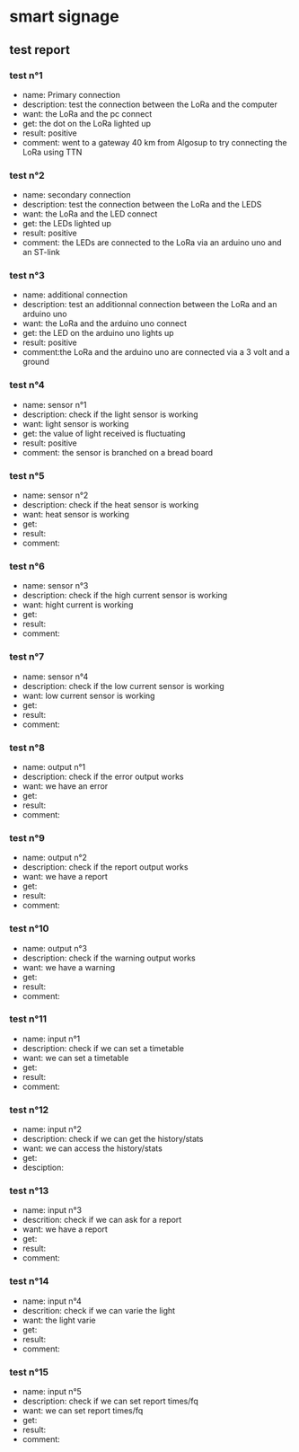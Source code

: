 # smart signage

## test report

### test n°1

- name: Primary connection
- description: test the connection between the LoRa and the computer
- want: the LoRa and the pc connect
- get: the dot on the LoRa lighted up
- result: positive
- comment: went to a gateway 40 km from Algosup to try connecting the LoRa using TTN

### test n°2

- name: secondary connection
- description: test the connection between the LoRa and the LEDS
- want: the LoRa and the LED connect
- get: the LEDs lighted up
- result: positive
- comment: the LEDs are connected to the LoRa via an arduino uno and an ST-link

### test n°3

- name: additional connection
- description: test an additionnal connection between the LoRa and an arduino uno
- want: the LoRa and the arduino uno connect
- get: the LED on the arduino uno lights up
- result: positive
- comment:the LoRa and the arduino uno are connected via a 3 volt and a ground

### test n°4

- name: sensor n°1
- description: check if the light sensor is working
- want: light sensor is working
- get: the value of light received is fluctuating
- result: positive
- comment: the sensor is branched on a bread board

### test n°5

- name: sensor n°2
- description: check if the heat sensor is working
- want: heat sensor is working
- get:
- result:
- comment:

### test n°6

- name: sensor n°3
- description: check if the high current sensor is working
- want: hight current is working
- get:
- result:
- comment:

### test n°7

- name: sensor n°4
- description: check if the low current sensor is working
- want: low current sensor is working
- get:
- result:
- comment:

### test n°8

- name: output n°1
- description: check if the error output works
- want: we have an error
- get:
- result:
- comment:

### test n°9

- name: output n°2
- description: check if the report output works
- want: we have a report
- get:
- result:
- comment:

### test n°10

- name: output n°3
- description: check if the warning output works
- want: we have a warning
- get:
- result:
- comment:

### test n°11

- name: input n°1
- description: check if we can set a timetable
- want: we can set a timetable
- get:
- result:
- comment:

### test n°12

- name: input n°2
- description: check if we can get the history/stats
- want: we can access the history/stats
- get:
- desciption:

### test n°13

- name: input n°3
- descrition: check if we can ask for a report
- want: we have a report
- get:
- result:
- comment:

### test n°14

- name: input n°4
- descrition: check if we can varie the light
- want: the light varie
- get:
- result:
- comment:

### test n°15

- name: input n°5
- description: check if we can set report times/fq
- want: we can set report times/fq
- get:
- result:
- comment:  
